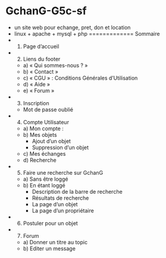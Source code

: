 GchanG-G5c-sf
=============
  - un site web pour echange, pret, don et location
  - linux + apache + mysql + php
=============
Sommaire
- 1.	Page d’accueil	
- 2.	Liens du footer	
  - a)	« Qui sommes-nous ? »	
  - b)	« Contact »	
  - c)	« CGU » : Conditions Générales d’Utilisation	
  - d)	« Aide »	
  - e) « Forum »	
- 3.	Inscription	
  - Mot de passe oublié	
- 4.	Compte Utilisateur	
  - a)	Mon compte :	
  - b)	Mes objets	
    - Ajout d’un objet	
    -	Suppression d’un objet	
  - c)	Mes échanges	
  - d)	Recherche	
- 5.	Faire une recherche sur GchanG	
  - a)	Sans être loggé	
  - b)	En étant loggé	
    - Description de la barre de recherche	
    - Résultats de recherche	
    -	La page d’un objet	
    -	La page d’un propriétaire	
- 6.	Postuler pour un objet	
- 7.	Forum	
  - a)	Donner un titre au topic	
  - b)	Editer un message	

